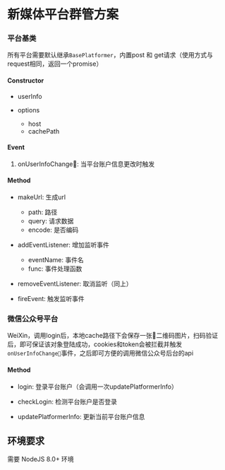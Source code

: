 # 新媒体平台群管方案

### 平台基类

所有平台需要默认继承`BasePlatformer`，内置post 和 get请求（使用方式与request相同，返回一个promise）

#### Constructor

  - userInfo
  - options

    - host
    - cachePath

#### Event

  1. onUserInfoChange: 当平台账户信息更改时触发

#### Method

  - makeUrl: 生成url
    
    - path: 路径
    - query: 请求数据
    - encode: 是否编码
  
  - addEventListener: 增加监听事件

    - eventName: 事件名
    - func: 事件处理函数
  
  - removeEventListener: 取消监听（同上）

  - fireEvent: 触发监听事件

### 微信公众号平台

WeiXin，调用login后，本地cache路径下会保存一张二维码图片，扫码验证后，即可保证该对象登陆成功，cookies和token会被拦截并触发`onUserInfoChange`事件，之后即可方便的调用微信公众号后台的api

#### Method

  - login: 登录平台账户（会调用一次updatePlatformerInfo）

  - checkLogin: 检测平台账户是否登录

  - updatePlatformerInfo: 更新当前平台账户信息

## 环境要求

  需要 NodeJS 8.0+ 环境